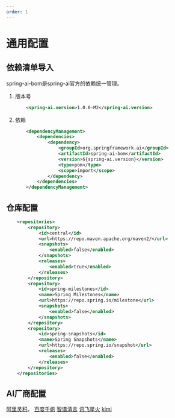 ```yaml
---
order: 1
---
```

# 通用配置

## 依赖清单导入

spring-ai-bom是spring-ai官方的依赖统一管理。

1. 版本号

    ```xml
        <spring-ai.version>1.0.0-M2</spring-ai.version>
    ```

2. 依赖

    ```xml
        <dependencyManagement>
            <dependencies>
                <dependency>
                    <groupId>org.springframework.ai</groupId>
                    <artifactId>spring-ai-bom</artifactId>
                    <version>${spring-ai.version}</version>
                    <type>pom</type>
                    <scope>import</scope>
                </dependency>
            </dependencies>
        </dependencyManagement>
    ```

## 仓库配置

```xml
    <repositories>
        <repository>
            <id>central</id>
            <url>https://repo.maven.apache.org/maven2/</url>
            <snapshots>
                <enabled>false</enabled>
            </snapshots>
            <releases>
                <enabled>true</enabled>
            </releases>
        </repository>
        <repository>
            <id>spring-milestones</id>
            <name>Spring Milestones</name>
            <url>https://repo.spring.io/milestone</url>
            <snapshots>
                <enabled>false</enabled>
            </snapshots>
        </repository>
        <repository>
            <id>spring-snapshots</id>
            <name>Spring Snapshots</name>
            <url>https://repo.spring.io/snapshot</url>
            <releases>
                <enabled>false</enabled>
            </releases>
        </repository>
    </repositories>

```

## AI厂商配置

[阿里灵积](./dash-scope.md)。
[百度千帆](./qian-fan.md)
[智谱清言](./zhi-pu.md)
[讯飞星火](./spark.md)
[kimi](./kimi.md)
